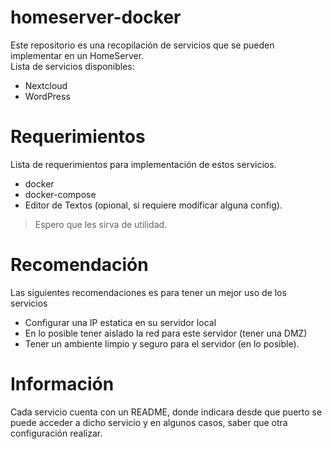 # homeserver-docker
Este repositorio es una recopilación de servicios que se pueden implementar en un HomeServer.  
Lista de servicios disponibles:
* Nextcloud
* WordPress

# Requerimientos
Lista de requerimientos para implementación de estos servicios.
* docker
* docker-compose
* Editor de Textos (opional, si requiere modificar alguna config).

> Espero que les sirva de utilidad.

# Recomendación
Las siguientes recomendaciones es para tener un mejor uso de los servicios

* Configurar una IP estatica en su servidor local
* En lo posible tener aislado la red para este servidor (tener una DMZ)
* Tener un ambiente limpio y seguro para el servidor (en lo posible).

# Información
Cada servicio cuenta con un README, donde indicara desde que puerto se puede acceder a dicho servicio y en algunos casos, saber que otra configuración realizar.
